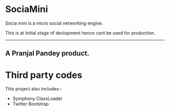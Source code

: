 SociaMini
=========

Socia mini is a micro social networking engine.

This is at initial stage of devlopment hence cant be used for production.

--------------------------------------------------------------------------
A Pranjal Pandey product.
--------------------------------------------------------------------------

Third party codes 
==================
This project also includes:-

* Symphony ClassLoader
* Twitter Bootstrap
